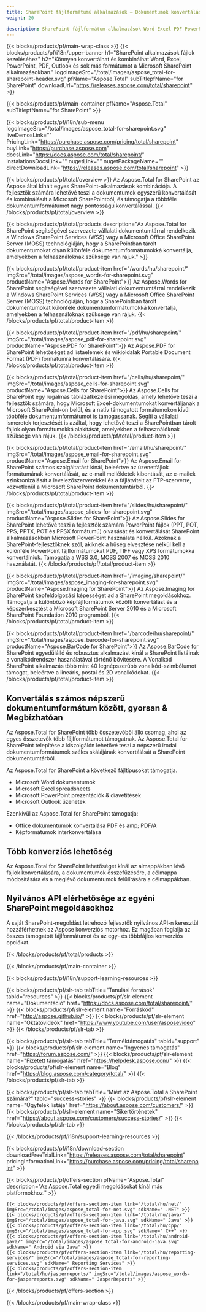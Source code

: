 ```yaml
---
title: SharePoint fájlformátumú alkalmazások – Dokumentumok konvertálása a SharePoint alkalmazásokban 
weight: 20

description: SharePoint fájlformátum-alkalmazások Word Excel PDF PowerPoint e-mail és képalkotás dokumentumformátumok konvertálásához és kombinálásához a Microsoft SharePointban
---
```


{{< blocks/products/pf/main-wrap-class >}}
{{< blocks/products/pf/i18n/upper-banner h1="SharePoint alkalmazások fájlok kezeléséhez" h2="Könnyen konvertálhat és kombinálhat Word, Excel, PowerPoint, PDF, Outlook és sok más formátumot a Microsoft SharePoint alkalmazásokban." logoImageSrc="/total/images/aspose_total-for-sharepoint-header.svg" pfName="Aspose.Total" subTitlepfName="for SharePoint" downloadUrl="https://releases.aspose.com/total/sharepoint" >}}

{{< blocks/products/pf/main-container pfName="Aspose.Total" subTitlepfName="for SharePoint" >}}

{{< blocks/products/pf/i18n/sub-menu logoImageSrc="/total/images/aspose_total-for-sharepoint.svg" liveDemosLink="" PricingLink="https://purchase.aspose.com/pricing/total/sharepoint" buyLink="https://purchase.aspose.com" docsLink="https://docs.aspose.com/total/sharepoint/" instalationsDocsLink="" nugetLink="" nugetPackageName="" directDownloadLink="https://releases.aspose.com/total/sharepoint" >}}

{{< blocks/products/pf/total/overview >}}
Az Aspose.Total for SharePoint az Aspose által kínált egyes SharePoint-alkalmazások kombinációja. A fejlesztők számára lehetővé teszi a dokumentumok egyszerű konvertálását és kombinálását a Microsoft SharePointból, és támogatja a többféle dokumentumformátumot nagy pontosságú konvertálással.
{{< /blocks/products/pf/total/overview >}}

{{< blocks/products/pf/total/products description="Az Aspose.Total for SharePoint segítségével szervezete vállalati dokumentumtárral rendelkezik a Windows SharePoint Services (WSS) vagy a Microsoft Office SharePoint Server (MOSS) technológiáján, hogy a SharePointban tárolt dokumentumokat olyan különféle dokumentumformátumokká konvertálja, amelyekben a felhasználóknak szüksége van rájuk." >}}

{{< blocks/products/pf/total/product-item href="/words/hu/sharepoint/" imgSrc="/total/images/aspose_words-for-sharepoint.svg" productName="Aspose.Words for SharePoint">}}
Az Aspose.Words for SharePoint segítségével szervezete vállalati dokumentumtárral rendelkezik a Windows SharePoint Services (WSS) vagy a Microsoft Office SharePoint Server (MOSS) technológiáján, hogy a SharePointban tárolt dokumentumokat különféle dokumentumformátumokká konvertálja, amelyekben a felhasználóknak szüksége van rájuk.
{{< /blocks/products/pf/total/product-item >}}

{{< blocks/products/pf/total/product-item href="/pdf/hu/sharepoint/" imgSrc="/total/images/aspose_pdf-for-sharepoint.svg" productName="Aspose.PDF for SharePoint">}}
Az Aspose.PDF for SharePoint lehetőséget ad listaelemek és wikioldalak Portable Document Format (PDF) formátumra konvertálására.
{{< /blocks/products/pf/total/product-item >}}

{{< blocks/products/pf/total/product-item href="/cells/hu/sharepoint/" imgSrc="/total/images/aspose_cells-for-sharepoint.svg" productName="Aspose.Cells for SharePoint">}}
Az Aspose.Cells for SharePoint egy rugalmas táblázatkezelési megoldás, amely lehetővé teszi a fejlesztők számára, hogy Microsoft Excel-dokumentumokat konvertáljanak a Microsoft SharePoint-on belül, és a natív támogatott formátumokon kívül többféle dokumentumformátumot is támogassanak. Segíti a vállalati ismeretek terjesztését is azáltal, hogy lehetővé teszi a SharePointban tárolt fájlok olyan formátumokká alakítását, amelyekben a felhasználóknak szüksége van rájuk.
{{< /blocks/products/pf/total/product-item >}}

{{< blocks/products/pf/total/product-item href="/email/hu/sharepoint/" imgSrc="/total/images/aspose_email-for-sharepoint.svg" productName="Aspose.Email for SharePoint">}}
Az Aspose.Email for SharePoint számos szolgáltatást kínál, beleértve az üzenetfájlok formátumának konvertálását, az e-mail mellékletek kibontását, az e-mailek szinkronizálását a levelezőszerverekkel és a fájlátvitelt az FTP-szerverre, közvetlenül a Microsoft SharePoint dokumentumtárból.
{{< /blocks/products/pf/total/product-item >}}

{{< blocks/products/pf/total/product-item href="/slides/hu/sharepoint/" imgSrc="/total/images/aspose_slides-for-sharepoint.svg" productName="Aspose.Slides for SharePoint">}}
Az Aspose.Slides for SharePoint lehetővé teszi a fejlesztők számára PowerPoint fájlok (PPT, POT, PPS, PPTX, POT és PPSX formátumú) olvasását és konvertálását SharePoint alkalmazásokban Microsoft PowerPoint használata nélkül. Azoknak a SharePoint-fejlesztőknek szól, akiknek a hűség elvesztése nélkül kell a különféle PowerPoint fájlformátumokat PDF, TIFF vagy XPS formátumokká konvertálniuk. Támogatja a WSS 3.0, MOSS 2007 és MOSS 2010 használatát.
{{< /blocks/products/pf/total/product-item >}}

{{< blocks/products/pf/total/product-item href="/imaging/sharepoint/" imgSrc="/total/images/aspose_imaging-for-sharepoint.svg" productName="Aspose.Imaging for SharePoint">}}
Az Aspose.Imaging for SharePoint képfeldolgozási képességet ad a SharePoint megoldásokhoz. Támogatja a különböző képfájlformátumok közötti konvertálást és a képszerkesztést a Microsoft SharePoint Server 2010 és a Microsoft SharePoint Foundation 2010 programból.
{{< /blocks/products/pf/total/product-item >}}

{{< blocks/products/pf/total/product-item href="/barcode/hu/sharepoint/" imgSrc="/total/images/aspose_barcode-for-sharepoint.svg" productName="Aspose.BarCode for SharePoint">}}
Az Aspose.BarCode for SharePoint egyedülálló és robusztus alkalmazást kínál a SharePoint listáinak a vonalkódrendszer használatával történő bővítésére. A Vonalkód SharePoint alkalmazás több mint 40 legnépszerűbb vonalkód-szimbólumot támogat, beleértve a lineáris, postai és 2D vonalkódokat.
{{< /blocks/products/pf/total/product-item >}}

<!--<p></p>-->
<div class="col-lg-12">
 <h2 class="h2title">
  <a class="anchor" id="features" name="features">
  </a>
  Konvertálás számos népszerű dokumentumformátum között, gyorsan &amp; Megbízhatóan
 </h2>
 <p>
  Az Aspose.Total for SharePoint több összetevőből álló csomag, ahol az egyes összetevők több fájlformátumot támogatnak. Az Aspose.Total for SharePoint telepítése a kiszolgálón lehetővé teszi a népszerű irodai dokumentumformátumok széles skálájának konvertálását a SharePoint dokumentumtárból.
 </p>
 <p>
  Az Aspose.Total for SharePoint a következő fájltípusokat támogatja.
 </p>
 <ul class="unstyled">
  <li>
   Microsoft Word dokumentumok
  </li>
  <li>
   Microsoft Excel spreadsheets
  </li>
  <li>
   Microsoft PowerPoint prezentációk &amp; diavetítések
  </li>
  <li>
   Microsoft Outlook üzenetek
  </li>
 </ul>
 <p>
  Ezenkívül az Aspose.Total for SharePoint támogatja:
 </p>
 <ul class="unstyled">
  <li>
   Office dokumentumok konvertálása PDF és amp; PDF/A
  </li>
  <li>
   Képformátumok interkonvertálása
  </li>
 </ul>
</div>
<div class="col-lg-12">
 <h2 class="h2title">
  Több konverziós lehetőség
 </h2>
 <p>
  Az Aspose.Total for SharePoint lehetőséget kínál az almappákban lévő fájlok konvertálására, a dokumentumok összefűzésére, a célmappa módosítására és a meglévő dokumentumok felülírására a célmappákban.
 </p>
</div>
<div class="col-lg-12">
 <h2 class="h2title">
  Nyilvános API elérhetősége az egyéni SharePoint megoldásokhoz
 </h2>
 <p>
  A saját SharePoint-megoldást létrehozó fejlesztők nyilvános API-n keresztül hozzáférhetnek az Aspose konverziós motorhoz. Ez magában foglalja az összes támogatott fájlformátumot és az egy- és többfájlos konverziós opciókat.
 </p>
</div>
<!--Feature-section Start-->
<!--Feature-section End-->

{{< /blocks/products/pf/total/products >}}

{{< /blocks/products/pf/main-container >}}


{{< blocks/products/pf/i18n/support-learning-resources >}}

{{< blocks/products/pf/slr-tab tabTitle="Tanulási források" tabId="resources" >}}
{{< blocks/products/pf/slr-element name="Dokumentáció" href="https://docs.aspose.com/total/sharepoint/" >}} 
{{< blocks/products/pf/slr-element name="Forráskód" href="http://aspose.github.io/" >}} 
{{< blocks/products/pf/slr-element name="Oktatóvideók" href="https://www.youtube.com/user/asposevideo" >}} 
{{< /blocks/products/pf/slr-tab >}}

{{< blocks/products/pf/slr-tab tabTitle="Terméktámogatás" tabId="support" >}}
{{< blocks/products/pf/slr-element name="Ingyenes támogatás" href="https://forum.aspose.com/" >}} 
{{< blocks/products/pf/slr-element name="Fizetett támogatás" href="https://helpdesk.aspose.com/" >}} 
{{< blocks/products/pf/slr-element name="Blog" href="https://blog.aspose.com/category/total/" >}} 
{{< /blocks/products/pf/slr-tab >}}

{{< blocks/products/pf/slr-tab tabTitle="Miért az Aspose.Total a SharePoint számára?" tabId="success-stories" >}}
{{< blocks/products/pf/slr-element name="Ügyfelek listája" href="https://about.aspose.com/customers/" >}} 
{{< blocks/products/pf/slr-element name="Sikertörténetek" href="https://about.aspose.com/customers/success-stories/" >}} 
{{< /blocks/products/pf/slr-tab >}}

{{< /blocks/products/pf/i18n/support-learning-resources >}}

{{< blocks/products/pf/i18n/download-section downloadFreeTrialLink="https://releases.aspose.com/total/sharepoint" pricingInformationLink="https://purchase.aspose.com/pricing/total/sharepoint" >}}

{{< blocks/products/pf/offers-section pfName="Aspose.Total" description="Az Aspose.Total egyedi megoldásokat kínál más platformokhoz." >}}

    {{< blocks/products/pf/offers-section-item link="/total/hu/net/" imgSrc="/total/images/aspose_total-for-net.svg" sdkName=" .NET" >}}
    {{< blocks/products/pf/offers-section-item link="/total/hu/java/" imgSrc="/total/images/aspose_total-for-java.svg" sdkName=" Java" >}}
    {{< blocks/products/pf/offers-section-item link="/total/hu/cpp/" imgSrc="/total/images/aspose_total-for-cpp.svg" sdkName=" C++" >}}
    {{< blocks/products/pf/offers-section-item link="/total/hu/android-java/" imgSrc="/total/images/aspose_total-for-android-java.svg" sdkName=" Android via Java" >}}
    {{< blocks/products/pf/offers-section-item link="/total/hu/reporting-services/" imgSrc="/total/images/aspose_total-for-reporting-services.svg" sdkName=" Reporting Services" >}}
    {{< blocks/products/pf/offers-section-item link="/total/hu/jasperreports/" imgSrc="/total/images/aspose_words-for-jasperreports.svg" sdkName=" JasperReports" >}}
{{< /blocks/products/pf/offers-section >}}

{{< /blocks/products/pf/main-wrap-class >}}